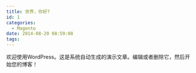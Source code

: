 ```yaml
---
title: 世界，你好?
id: 1
categories:
  - Magento
date: 2014-08-20 08:59:08
tags:
---
```


欢迎使用WordPress。这是系统自动生成的演示文章。编辑或者删除它，然后开始您的博客！